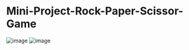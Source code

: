 # Mini-Project-Rock-Paper-Scissor-Game

![image](https://github.com/user-attachments/assets/6b509472-f4a9-4370-91ad-939bab748894)
![image](https://github.com/user-attachments/assets/c5af5ade-45c6-492b-a53a-18e86540415a)
